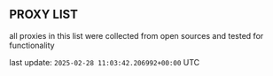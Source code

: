 ## PROXY LIST

all proxies in this list were collected from open sources and tested for functionality

last update: `2025-02-28 11:03:42.206992+00:00` UTC
